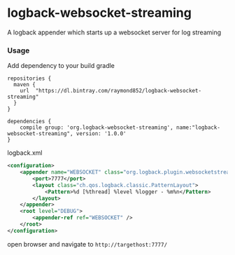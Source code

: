 logback-websocket-streaming
===========================
A logback appender which starts up a websocket server for log streaming
### Usage
Add dependency to your build gradle
```
repositories {
  maven {
    url  "https://dl.bintray.com/raymond852/logback-websocket-streaming"
  }
}

dependencies {
    compile group: 'org.logback-websocket-streaming', name:"logback-websocket-streaming", version: '1.0.0'
}
```

logback.xml
```xml
<configuration>
    <appender name="WEBSOCKET" class="org.logback.plugin.websocketstreaming.WebSocketServerAppender">
        <port>7777</port>
        <layout class="ch.qos.logback.classic.PatternLayout">
            <Pattern>%d [%thread] %level %logger - %m%n</Pattern>
        </layout>
    </appender>
    <root level="DEBUG">
        <appender-ref ref="WEBSOCKET" />
    </root>
</configuration>    
```
open browser and navigate to `http://targethost:7777/`
